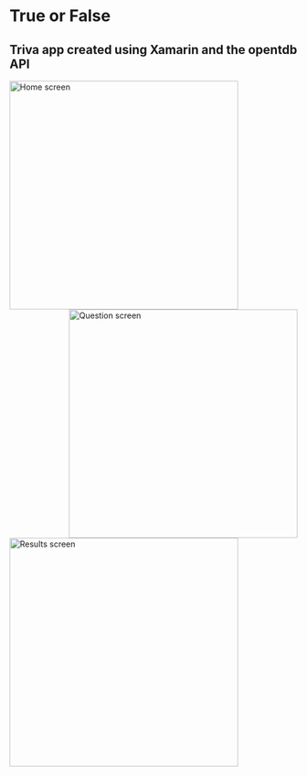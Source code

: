 # True or False
## Triva app created using Xamarin and the opentdb API

<img src="https://i.imgur.com/pL6hkrB.png" align="left" alt="Home screen" width="400">
<img src="https://i.imgur.com/NWclyar.png" align="right" alt="Question screen" width="400">
<img src="https://i.imgur.com/1SOcLKl.png" align="center" alt="Results screen" width="400">